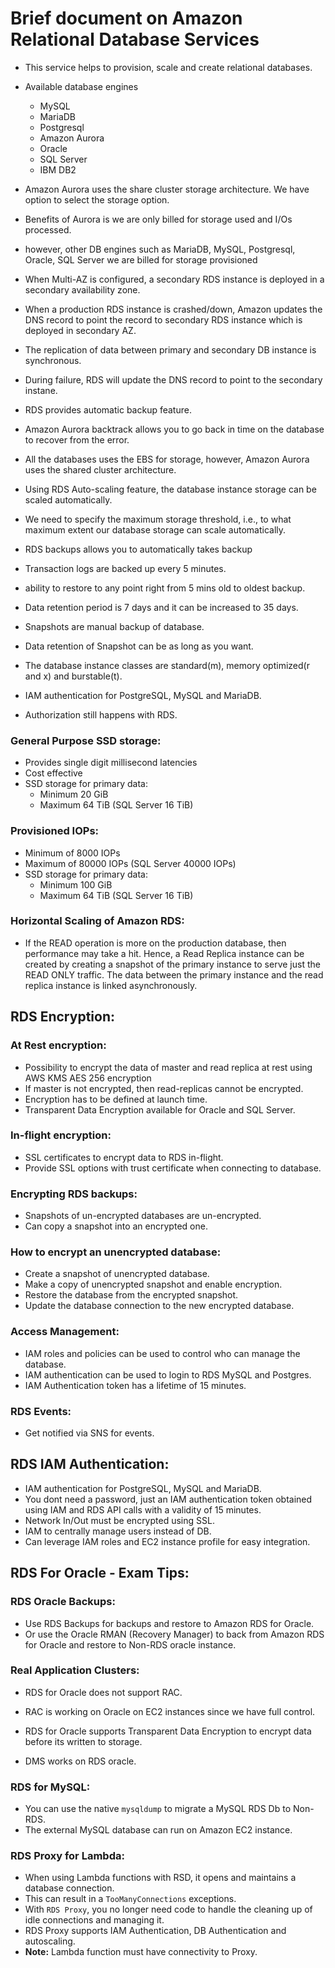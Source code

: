 # Brief document on Amazon Relational Database Services

- This service helps to provision, scale and create relational databases.
- Available database engines
  - MySQL
  - MariaDB
  - Postgresql
  - Amazon Aurora
  - Oracle
  - SQL Server
  - IBM DB2

- Amazon Aurora uses the share cluster storage architecture. We have option to select
  the storage option.
- Benefits of Aurora is we are only billed for storage used and I/Os processed.
- however, other DB engines such as MariaDB, MySQL, Postgresql, Oracle, SQL Server
  we are billed for storage provisioned
- When Multi-AZ is configured, a secondary RDS instance is deployed in a secondary
  availability zone.
- When a production RDS instance is crashed/down, Amazon updates the DNS record to
  point the record to secondary RDS instance which is deployed in secondary AZ.
- The replication of data between primary and secondary DB instance is synchronous.
- During failure, RDS will update the DNS record to point to the secondary instane.
- RDS provides automatic backup feature.
- Amazon Aurora backtrack allows you to go back in time on the database to recover
  from the error.
- All the databases uses the EBS for storage, however, Amazon Aurora uses the shared
  cluster architecture.
- Using RDS Auto-scaling feature, the database instance storage can be scaled automatically.
- We need to specify the maximum storage threshold, i.e., to what maximum extent our database
  storage can scale automatically.
- RDS backups allows you to automatically takes backup
- Transaction logs are backed up every 5 minutes.
- ability to restore to any point right from 5 mins old to oldest backup.
- Data retention period is 7 days and it can be increased to 35 days.
- Snapshots are manual backup of database.
- Data retention of Snapshot can be as long as you want.
- The database instance classes are standard(m), memory optimized(r and x) and burstable(t).
- IAM authentication for PostgreSQL, MySQL and MariaDB.
- Authorization still happens with RDS.

### General Purpose SSD storage:
- Provides single digit millisecond latencies
- Cost effective
- SSD storage for primary data:
  - Minimum 20 GiB
  - Maximum 64 TiB (SQL Server 16 TiB)

### Provisioned IOPs:

- Minimum of 8000 IOPs
- Maximum of 80000 IOPs (SQL Server 40000 IOPs)
- SSD storage for primary data:
  - Minimum 100 GiB
  - Maximum 64 TiB (SQL Server 16 TiB)

### Horizontal Scaling of Amazon RDS:
- If the READ operation is more on the production database, then performance may
  take a hit. Hence, a Read Replica instance can be created by creating a snapshot
  of the primary instance to serve just the READ ONLY traffic. The data between the primary instance and the read
  replica instance is linked asynchronously.

## RDS Encryption:

### At Rest encryption:
 - Possibility to encrypt the data of master and read replica at rest using AWS KMS AES 256 encryption
 - If master is not encrypted, then read-replicas cannot be encrypted.
 - Encryption has to be defined at launch time.
 - Transparent Data Encryption available for Oracle and SQL Server.

### In-flight encryption:
 - SSL certificates to encrypt data to RDS in-flight.
 - Provide SSL options with trust certificate when connecting to database.

### Encrypting RDS backups:

 - Snapshots of un-encrypted databases are un-encrypted.
 - Can copy a snapshot into an encrypted one.

### How to encrypt an unencrypted database:

 - Create a snapshot of unencrypted database.
 - Make a copy of unencrypted snapshot and enable encryption.
 - Restore the database from the encrypted snapshot.
 - Update the database connection to the new encrypted database.

### Access Management:

 - IAM roles and policies can be used to control who can manage the database.
 - IAM authentication can be used to login to RDS MySQL and Postgres.
 - IAM Authentication token has a lifetime of 15 minutes.

### RDS Events:
- Get notified via SNS for events.

## RDS IAM Authentication:
- IAM authentication for PostgreSQL, MySQL and MariaDB.
- You dont need a password, just an IAM authentication token obtained using IAM and RDS API calls with a validity of 15 minutes.
- Network In/Out must be encrypted using SSL.
- IAM to centrally manage users instead of DB.
- Can leverage IAM roles and EC2 instance profile for easy integration.

## RDS For Oracle - Exam Tips:

### RDS Oracle Backups:
- Use RDS Backups for backups and restore to Amazon RDS for Oracle.
- Or use the Oracle RMAN (Recovery Manager) to back from Amazon RDS for Oracle and restore to Non-RDS oracle instance.

### Real Application Clusters:
- RDS for Oracle does not support RAC.
- RAC is working on Oracle on EC2 instances since we have full control.

- RDS for Oracle supports Transparent Data Encryption to encrypt data before its written to storage.
- DMS works on RDS oracle.

### RDS for MySQL:
- You can use the native `mysqldump` to migrate a MySQL RDS Db to Non-RDS.
- The external MySQL database can run on Amazon EC2 instance.

### RDS Proxy for Lambda:
- When using Lambda functions with RSD, it opens and maintains a database connection.
- This can result in a `TooManyConnections` exceptions.
- With `RDS Proxy`, you no longer need code to handle the cleaning up of idle connections and managing it.
- RDS Proxy supports IAM Authentication, DB Authentication and autoscaling.
- **Note:** Lambda function must have connectivity to Proxy.